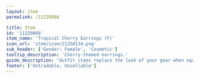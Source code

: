 ```yaml
---
layout: item
permalink: /11220066

title: Item
id: '11220066'
item_name: 'Tropical Cherry Earrings (F)'
icon_url: 'item/icon/11250134.png'
sub_header: ['Gender: Female', 'Cosmetic']
tooltip_description: 'Cherry-themed earrings.'
guide_description: 'Outfit items replace the look of your gear when equipped.'
footer: ['Untradable, Unsellable']
---
```

